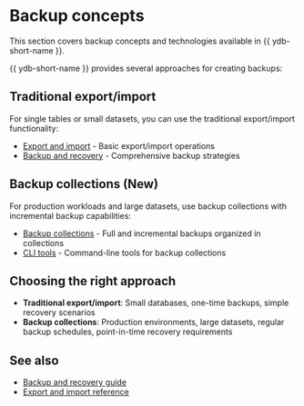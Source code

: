 # Backup concepts

This section covers backup concepts and technologies available in {{ ydb-short-name }}.

{{ ydb-short-name }} provides several approaches for creating backups:

## Traditional export/import

For single tables or small datasets, you can use the traditional export/import functionality:
- [Export and import](../reference/ydb-cli/export-import/index.md) - Basic export/import operations
- [Backup and recovery](../devops/backup-and-recovery.md) - Comprehensive backup strategies

## Backup collections (New)

For production workloads and large datasets, use backup collections with incremental backup capabilities:
- [Backup collections](backup/collections.md) - Full and incremental backups organized in collections
- [CLI tools](../reference/ydb-cli/export-import/backup-collections/index.md) - Command-line tools for backup collections

## Choosing the right approach

- **Traditional export/import**: Small databases, one-time backups, simple recovery scenarios
- **Backup collections**: Production environments, large datasets, regular backup schedules, point-in-time recovery requirements

## See also

- [Backup and recovery guide](../devops/backup-and-recovery.md)
- [Export and import reference](../reference/ydb-cli/export-import/index.md)
